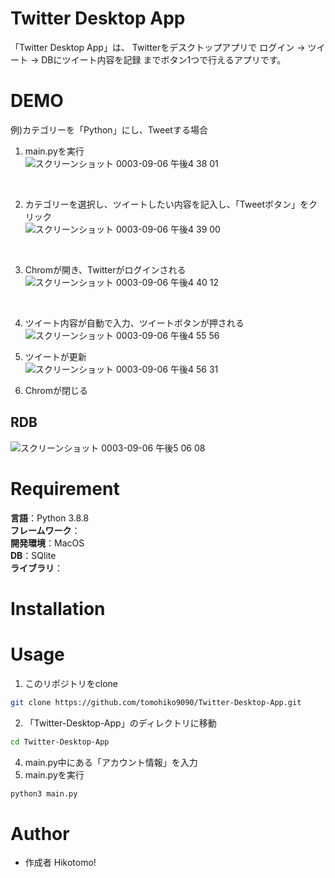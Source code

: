 # Twitter Desktop App
 
「Twitter Desktop App」は、 Twitterをデスクトップアプリで ログイン -> ツイート -> DBにツイート内容を記録 までボタン1つで行えるアプリです。
 
# DEMO
例)カテゴリーを「Python」にし、Tweetする場合 
<br>

1. main.pyを実行  
![スクリーンショット 0003-09-06 午後4 38 01](https://user-images.githubusercontent.com/66200485/132179855-c7124c9f-30b1-4cf3-aa57-13876b3e0d40.png)
<br>

2. カテゴリーを選択し、ツイートしたい内容を記入し、「Tweetボタン」をクリック  
![スクリーンショット 0003-09-06 午後4 39 00](https://user-images.githubusercontent.com/66200485/132179983-9f97a3a7-1ce6-4f78-b09d-6803de07aa69.png)
<br>

3. Chromが開き、Twitterがログインされる  
![スクリーンショット 0003-09-06 午後4 40 12](https://user-images.githubusercontent.com/66200485/132180132-f8271a0d-6658-410d-b381-f345d0a2e644.png)
<br>

4. ツイート内容が自動で入力、ツイートボタンが押される  
![スクリーンショット 0003-09-06 午後4 55 56](https://user-images.githubusercontent.com/66200485/132181278-2c9f24cd-a4b9-477f-a546-6c8a0e442068.png)

5. ツイートが更新  
![スクリーンショット 0003-09-06 午後4 56 31](https://user-images.githubusercontent.com/66200485/132181325-f2d232b8-113f-4e17-ad21-0a26bbf039cd.png)

6. Chromが閉じる  

## RDB
![スクリーンショット 0003-09-06 午後5 06 08](https://user-images.githubusercontent.com/66200485/132182523-dedb9e0b-a71c-4813-99cb-0066602acc91.png)

# Requirement
 
**言語**：Python 3.8.8  
**フレームワーク**：  
**開発環境**：MacOS  
**DB**：SQlite  
**ライブラリ**：  

# Installation
 
# Usage
 
1. このリポジトリをclone
```bash
git clone https://github.com/tomohiko9090/Twitter-Desktop-App.git
```
2. 「Twitter-Desktop-App」のディレクトリに移動
```bash
cd Twitter-Desktop-App
```
4. main.py中にある「アカウント情報」を入力
5. main.pyを実行
```bash
python3 main.py
```
 
# Author
 
* 作成者 Hikotomo!
